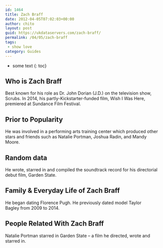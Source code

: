 ```yaml
---
id: 1464
title: Zach Braff
date: 2012-04-05T07:02:03+00:00
author: chito
layout: post
guid: https://ukdataservers.com/zach-braff/
permalink: /04/05/zach-braff
tags:
 - show love
category: Guides
---
```


* some text
{: toc}
          
          
## Who is  Zach Braff
                  
                  
                  
Best known for his role as Dr. John Dorian (J.D.) on the television show, Scrubs. In 2014, his partly-Kickstarter-funded film, Wish I Was Here, premiered at Sundance Film Festival.
                  
                
                
                
## Prior to Popularity 
                  
                  
                  
He was involved in a performing arts training center which produced other stars and friends such as Natalie Portman, Joshua Radin, and Mandy Moore.
                  
                
                
                
## Random data 
                  
                  
                  
He wrote, starred in and compiled the soundtrack record for his directorial debut film, Garden State.
                  
                
                
                
## Family & Everyday Life of Zach Braff
                  
                  
                  
He began dating Florence Pugh. He previously dated model Taylor Bagley from 2009 to 2014. 
                  
                
                
                
## People Related With  Zach Braff
                  
                  
                  
Natalie Portman starred in Garden State &#8211; a film he directed, wrote and starred in.
                  
                
              
            
          
          
          
    
    
  
